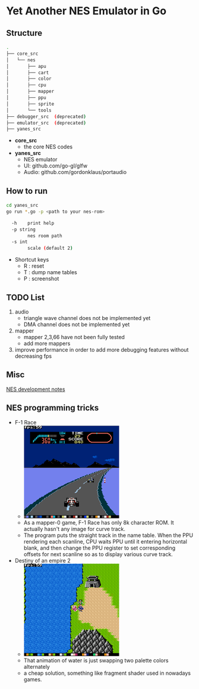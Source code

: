 
# Yet Another NES Emulator in Go

## Structure

```bash
.
├── core_src
│   └── nes
│       ├── apu
│       ├── cart
│       ├── color
│       ├── cpu
│       ├── mapper
│       ├── ppu
│       ├── sprite
│       └── tools
├── debugger_src  (deprecated)
├── emulator_src  (deprecated)
├── yanes_src
```

- **core_src** 
    - the core NES codes
- **yanes_src** 
    - NES emulator
    - UI: github.com/go-gl/glfw
    - Audio: github.com/gordonklaus/portaudio 


## How to run 

```bash
cd yanes_src
go run *.go -p <path to your nes-rom>
```

```bash
  -h    print help
  -p string
        nes room path
  -s int
        scale (default 2)
```

- Shortcut keys
    - R : reset
    - T : dump name tables
    - P : screenshot

## TODO List

1. audio
    - triangle wave channel does not be implemented yet
    - DMA channel does not be implemented yet
2. mapper
    - mapper 2,3,66 have not been fully tested
    - add more mappers
3. improve performance in order to add more debugging features without decreasing fps


## Misc

[NES development notes](nes_notes.md)

## NES programming tricks

- F-1 Race
    - ![](imgs/snapshot_f1.png)
    - As a mapper-0 game, F-1 Race has only 8k character ROM. It actually hasn't any image for curve track.
    - The program puts the straight track in the name table. When the PPU rendering each scanline, CPU waits PPU until it entering horizontal blank, and then change the PPU register to set corresponding offsets for next scanline so as to display various curve track.
- Destiny of an empire 2
    - ![](imgs/doae2_watersurface.gif)
    - That animation of water is just swapping two palette colors alternately
    - a cheap solution, something like fragment shader used in nowadays games.




